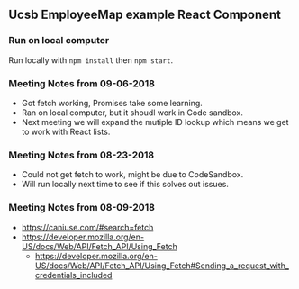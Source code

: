 ## Ucsb EmployeeMap example React Component


### Run on local computer

Run locally with `npm install` then `npm start`.

### Meeting Notes from 09-06-2018
- Got fetch working, Promises take some learning.
- Ran on local computer, but it shoudl work in Code sandbox.
- Next meeting we will expand the mutiple ID lookup which means we get to work with React lists.


### Meeting Notes from 08-23-2018
- Could not get fetch to work, might be due to CodeSandbox.
- Will run locally next time to see if this solves out issues.


### Meeting Notes from 08-09-2018
* https://caniuse.com/#search=fetch
* https://developer.mozilla.org/en-US/docs/Web/API/Fetch_API/Using_Fetch
  * https://developer.mozilla.org/en-US/docs/Web/API/Fetch_API/Using_Fetch#Sending_a_request_with_credentials_included
